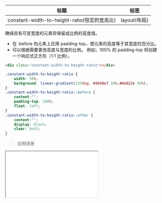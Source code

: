 | 标题                             | 标签           |
| -------------------------------- | -------------- |
| constant-width-to-height-ratio(恒定的宽高比) | layout(布局) |

确保具有可变宽度的元素将保留成比例的高度值。

* 在 :before 伪元素上应用 padding-top，使元素的高度等于其宽度的百分比。
* 可以根据需要更改高度与宽度的比例。 例如，100% 的 padding-top 将创建一个响应式正方形（1:1 比例）。

```html
<div class="constant-width-to-height-ratio"></div>
```

```css
.constant-width-to-height-ratio {
    width: 50%;
    background: linear-gradient(135deg, #4848e7 10%,#0e022e 90%);
}
.constant-width-to-height-ratio::before {
    content:"";
    padding-top: 100%;
    float: left;
}
.constant-width-to-height-ratio::after {
    content:"";
    display: block;
    clear: both;
}
```

> 应用场景

<iframe src="codes/css/html/constant-width-to-height-ratio.html"></iframe>




